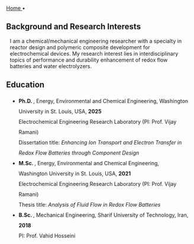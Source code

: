 
<html>
<body>

<!--<div class="space"></div>
<img src="FSEC.png" height="250" alt="FSEC" style=" float: right; margin-left: 50px; margin-right: 250px; border-style:solid">

<a href="https://orcid.org/0000-0002-7083-4313" style="text-decoration: none">
  <img src="ORCID.png" alt="ORCID" height="25">
</a>
<a href="https://scholar.google.com/citations?user=2jh0mGQAAAAJ&hl=en&oi=ao" style="text-decoration: none">
  <img src="Google.png" alt="Google Scholar" height="25">
</a>
<a href="https://www.linkedin.com/in/erfan-asadipour/" style="text-decoration: none">
  <img src="Linkedin.png" alt="LinkedIn" height="25">
</a>
<a href="https://x.com/erfanassadipour" style="text-decoration: none">
  <img src="X.png" alt="X (Twitter)" height="25">
</a>
<a href="mailto:erfan.asadipour@fsec.ucf.edu" style="text-decoration: none">
  <span>&#x2709;</span> erfan.asadipour@fsec.ucf.edu
</a>

<div class="space"></div>

<h4 style= "margin-left: 10px"> Background </h4>

<p style= "margin-left: 10px; margin-right: 10px"> I am a chemical engineer.  <p> -->

 <a href=""> 
 Home 
 </a> &#x2022; 
        <br>

<h2> Background and Research Interests </h2>

<p style= "margin-left: 10px; margin-right: 10px"> I am a chemical/mechanical engineering researcher with a specialty in reactor design and polymeric composite development for electrochemical devices. My research interest lies in interdisciplinary topics of performance and durability enhancement of redox flow batteries and water electrolyzers.

<h2> Education </h2>

<ul style="line-height:200%; margin-left: 10px; margin-right:10px">
<li>  <b> Ph.D. </b>, Energy, Environmental and Chemical Engineering, Washington University in St. Louis, USA, <b> 2025 </b> <br> Electrochemical Engineering Research Laboratory (PI: Prof. Vijay Ramani) <br> Dissertation title: <em> Enhancing Ion Transport and Electron Transfer in Redox Flow Batteries through Component Design </em> </li> 
<li>  <b> M.Sc. </b>, Energy, Environmental and Chemical Engineering, Washington University in St. Louis, USA, <b> 2021 </b> <br> Electrochemical Engineering Research Laboratory (PI: Prof. Vijay Ramani) <br> Thesis title: <em> Analysis of Fluid Flow in Redox Flow Batteries </em> </li>
<li>  <b> B.Sc. </b>, Mechanical Engineering, Sharif University of Technology, Iran, <b> 2018 </b> <br> PI: Prof. Vahid Hosseini </li>
</ul>

</body>
</html>
